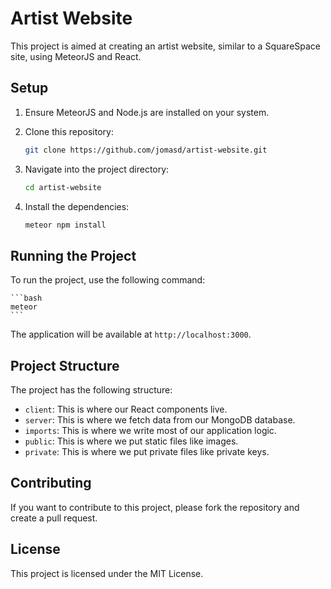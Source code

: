 # Artist Website

This project is aimed at creating an artist website, similar to a SquareSpace site, using MeteorJS and React.

## Setup

1. Ensure MeteorJS and Node.js are installed on your system.

2. Clone this repository:

    ```bash
    git clone https://github.com/jomasd/artist-website.git
    ```

3. Navigate into the project directory:

    ```bash
    cd artist-website
    ```

4. Install the dependencies:

    ```bash
    meteor npm install
    ```

## Running the Project

To run the project, use the following command:

    ```bash
    meteor
    ```

The application will be available at `http://localhost:3000`.

## Project Structure

The project has the following structure:

- `client`: This is where our React components live.
- `server`: This is where we fetch data from our MongoDB database.
- `imports`: This is where we write most of our application logic.
- `public`: This is where we put static files like images.
- `private`: This is where we put private files like private keys.

## Contributing

If you want to contribute to this project, please fork the repository and create a pull request.

## License

This project is licensed under the MIT License.

